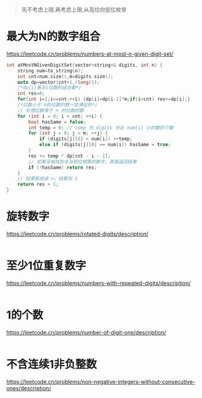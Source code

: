 > 先不考虑上限,再考虑上限,从高位向低位枚举

# 最大为N的数字组合

https://leetcode.cn/problems/numbers-at-most-n-given-digit-set/

```c++
int atMostNGivenDigitSet(vector<string>& digits, int n) {
    string num=to_string(n);
    int cnt=num.size(),m=digits.size();
    auto dp=vector(cnt+1,(long)1);
    /*dp(i)表示i位数的组合数*/
    int res=0;
    for(int i=1;i<=cnt;++i) {dp[i]=dp[i-1]*m;if(i<cnt) res+=dp[i];}
    /*位数小于 n的位数的数一定满足的*/
    // 处理位数等于 n 的位数的数
    for (int i = 0; i < cnt; ++i) {
        bool hasSame = false;
        int temp = 0; // temp 为 digits 中比 num[i] 小的数的个数
        for (int j = 0; j < m; ++j) {
            if (digits[j][0] < num[i]) ++temp;
            else if (digits[j][0] == num[i]) hasSame = true;
        }
        res += temp * dp[cnt - i - 1];
        // 如果没有找到与当前位相等的数字，直接返回结果
        if (!hasSame) return res;
    }
    // 如果能组成 n，结果加 1
    return res + 1;
}

```

# 旋转数字

https://leetcode.cn/problems/rotated-digits/description/

```c++

```

# 至少1位重复数字

https://leetcode.cn/problems/numbers-with-repeated-digits/description/

```c++

```

# 1的个数

https://leetcode.cn/problems/number-of-digit-one/description/

```c++

```

# 不含连续1非负整数

https://leetcode.cn/problems/non-negative-integers-without-consecutive-ones/description/

```c++

```


